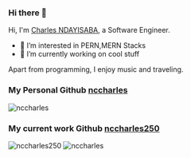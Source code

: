 ### Hi there 👋

Hi, I'm [Charles NDAYISABA](https://nccharles.site), a Software Engineer.
- 👀 I’m interested in PERN,MERN Stacks
- 🌱 I’m currently working on cool stuff

Apart from programming, I enjoy music and traveling.

### My Personal Github [nccharles](https://github.com/nccharles)
<img src="https://github-readme-stats.vercel.app/api?username=nccharles&show_icons=true&theme=gotham" alt="nccharles" />

### My current work Github [nccharles250](https://github.com/nccharles250)
<img src="https://github-readme-stats.vercel.app/api?username=nccharles250&show_icons=true&theme=gotham" alt="nccharles250" />

<img src="https://github-readme-stats.vercel.app/api/top-langs/?username=nccharles&show_icons=true&theme=gotham&layout=compact" alt="nccharles" />
